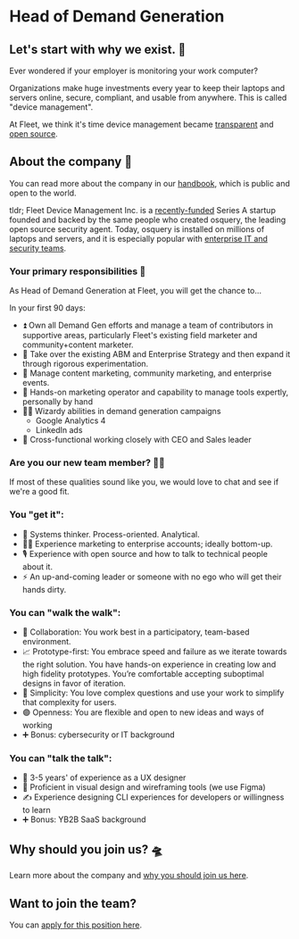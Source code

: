 # Head of Demand Generation

## Let's start with why we exist. 📡

Ever wondered if your employer is monitoring your work computer?

Organizations make huge investments every year to keep their laptops and servers online, secure, compliant, and usable from anywhere. This is called "device management".

At Fleet, we think it's time device management became [transparent](https://fleetdm.com/transparency) and [open source](https://fleetdm.com/handbook/company#open-source).


## About the company 🌈

You can read more about the company in our [handbook](https://fleetdm.com/handbook/company), which is public and open to the world.

tldr; Fleet Device Management Inc. is a [recently-funded](https://techcrunch.com/2022/04/28/fleet-nabs-20m-to-enable-enterprises-to-manage-their-devices/) Series A startup founded and backed by the same people who created osquery, the leading open source security agent. Today, osquery is installed on millions of laptops and servers, and it is especially popular with [enterprise IT and security teams](https://www.linuxfoundation.org/press/press-release/the-linux-foundation-announces-intent-to-form-new-foundation-to-support-osquery-community).

### Your primary responsibilities 🔭

As Head of Demand Generation at Fleet, you will get the chance to…

In your first 90 days:

- ⏫ Own all Demand Gen efforts and manage a team of contributors in supportive areas, particularly Fleet's existing field marketer and community+content marketer.
- 🥼 Take over the existing ABM and Enterprise Strategy and then expand it through rigorous experimentation.
- 🧬 Manage content marketing, community marketing, and enterprise events.
- 🤘 Hands-on marketing operator and capability to manage tools expertly, personally by hand
- 🧙‍♂️ Wizardy abilities in demand generation campaigns
  - Google Analytics 4
  - LinkedIn ads
- 🔌 Cross-functional working closely with CEO and Sales leader

### Are you our new team member? 🧑‍🚀

If most of these qualities sound like you, we would love to chat and see if we're a good fit.

### You "get it":
 
- 🤔 Systems thinker. Process-oriented. Analytical.
- 🧗‍♂️ Experience marketing to enterprise accounts; ideally bottom-up.
- 🎙️ Experience with open source and how to talk to technical people about it.
- ⚡️  An up-and-coming leader or someone with no ego who will get their hands dirty.

### You can "walk the walk":

- 🤝 Collaboration: You work best in a participatory, team-based environment.
- 📈 Prototype-first: You embrace speed and failure as we iterate towards the right solution. You have hands-on experience in creating low and high fidelity prototypes. You’re comfortable accepting suboptimal designs in favor of iteration.
- 🧬 Simplicity: You love complex questions and use your work to simplify that complexity for users.
- 🟣 Openness: You are flexible and open to new ideas and ways of working
- ➕ Bonus: cybersecurity or IT background

### You can "talk the talk":

- 💭 3-5 years' of experience as a UX designer
- 💖 Proficient in visual design and wireframing tools (we use Figma)
- ✍️ Experience designing CLI experiences for developers or willingness to learn
- ➕ Bonus: YB2B SaaS background


## Why should you join us? 🛸

Learn more about the company and [why you should join us here](https://fleetdm.com/handbook/company#is-it-any-good).


## Want to join the team?

You can [apply for this position here](https://3x3q33auqgj.typeform.com/to/upGkhYsN).

<meta name="maintainedBy" value="mikermcneil">
<meta name="title" value="⚗️ Product Designer">